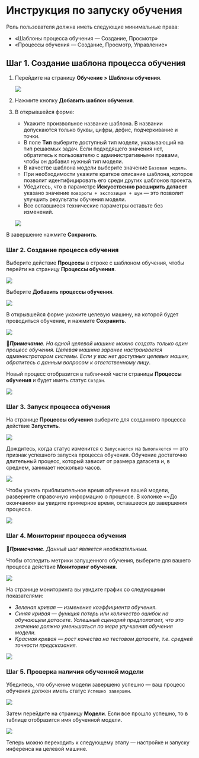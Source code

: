 # Инструкция по запуску обучения

Роль пользователя должна иметь следующие минимальные права: 
* «Шаблоны процесса обучения — Создание, Просмотр»
* «Процессы обучения — Создание, Просмотр, Управление»

## Шаг 1. Создание шаблона процесса обучения

1. Перейдите на страницу **Обучение > Шаблоны обучения**.

   ![](<../../../../.gitbook/assets1/primo-ai//user-guide/training-page.png>)

1. Нажмите кнопку **Добавить шаблон обучения**.
1. В открывшейся форме:
   * Укажите произвольное название шаблона. В названии допускаются только буквы, цифры, дефис, подчеркивание и точки.
   * В поле **Тип** выберите доступный тип модели, указывающий на тип решаемых задач. Если подходящего значения нет, обратитесь к пользователю с административными правами, чтобы он добавил нужный тип модели.
   * В качестве шаблона модели выберите значение `Базовая модель`.
   * При необходимости укажите краткое описание шаблона, которое позволит идентифицировать его среди других шаблонов проекта.
   * Убедитесь, что в параметре **Искусственно расширить датасет** указано значение `повороты + экспозиция + шум` — это позволит улучшить результаты обучения модели.
   * Все оставшиеся технические параметры оставьте без изменений.

   ![](<../../../../.gitbook/assets1/primo-ai/classifier-add-training-templates.png>) 

В завершение нажмите **Сохранить**.


### Шаг 2. Создание процесса обучения

Выберите действие **Процессы** в строке с шаблоном обучения, чтобы перейти на страницу **Процессы обучения**.

![](<../../../../.gitbook/assets1/primo-ai/user-guide/goto-training-processes.png>) 

Выберите **Добавить процессы обучения**.
  
![](<../../../../.gitbook/assets1/primo-ai/user-guide/add-training-proccess-button.png>) 

В открывшейся форме укажите целевую машину, на которой будет проводиться обучение, и нажмите **Сохранить**.

![](<../../../../.gitbook/assets1/primo-ai//user-guide/create-training-process-form.png>)

:large_orange_diamond:***Примечание**. На одной целевой машине можно создать только один процесс обучения. Целевая машина заранее настраивается администратором системы. Если у вас нет доступных целевых машин, обратитесь с данным вопросом к ответственному лицу*.

Новый процесс отобразится в табличной части страницы **Процессы обучения** и будет иметь статус `Создан`.

![](<../../../../.gitbook/assets1/primo-ai/class-training-processadded.png>) 


### Шаг 3. Запуск процесса обучения

На странице **Процессы обучения** выберите для созданного процесса действие **Запустить**.

![](<../../../../.gitbook/assets1/primo-ai//user-guide/actions-with-training-process.png>)

Дождитесь, когда статус изменится с `Запускается` на `Выполняется` — это признак успешного запуска процесса обучения. Обучение достаточно длительный процесс, который зависит от размера датасета и, в среднем, занимает несколько часов. 

![](<../../../../.gitbook/assets1/primo-ai/class-training-process-is-running.png>) 

Чтобы узнать приблизительное время обучения вашей модели, разверните справочную информацию о процессе. В колонке «~До окончания» вы увидите примерное время, оставшееся до завершения процесса. 

![](<../../../../.gitbook/assets1/primo-ai/class-training-process-timeuntil.png>) 


### Шаг 4. Мониторинг процесса обучения 

:large_blue_diamond:***Примечание**. Данный шаг является необязательным.*

Чтобы отследить метрики запущенного обучения, выберите для вашего процесса действие **Мониторинг обучения**.

![](<../../../../.gitbook/assets1/primo-ai/class-process-monitoring.png>) 

На странице мониторинга вы увидите график со следующими показателями:
* *Зеленая кривая — изменение коэффициента обучения.*
* *Синяя кривая — функция потерь или количество ошибок на обучающем датасете. Успешный сценарий предполагает, что это значение должно уменьшаться по мере улучшения обучения модели.*
* *Красная кривая — рост качества на тестовом датасете, т.е. средней точности предсказания.*

![](<../../../../.gitbook/assets1/primo-ai/user-guide/training-schedule.png>) 


### Шаг 5. Проверка наличия обученной модели

Убедитесь, что обучение модели завершено успешно — ваш процесс обучения должен иметь статус `Успешно завершен`.

![](<../../../../.gitbook/assets1/primo-ai/class-training-process-success.png>)
   
Затем перейдите на страницу **Модели**. Если все прошло успешно, то в таблице отобразится имя обученной модели. 

![](<../../../../.gitbook/assets1/primo-ai/class-model-is.png>)

Теперь можно переходить к следующему этапу — настройке и запуску инференса на целевой машине. 
